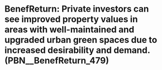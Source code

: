# BenefReturn: __Private investors can see improved property values in areas with well-maintained and upgraded urban green spaces due to increased desirability and demand.__ (PBN__BenefReturn_479)


